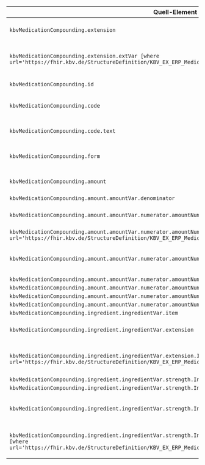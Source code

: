 | Quell-Element (Source) | Ziel-Element (Target) | Beschreibung |
|------------------------|-----------------------|--------------|
| `kbvMedicationCompounding.extension` | `bfarmMedication.extension` | Copies the Medication Extensions |
| `kbvMedicationCompounding.extension.extVar [where url='https://fhir.kbv.de/StructureDefinition/KBV_EX_ERP_Medication_Packaging'].extMatchVar.value` | `bfarmMedication.extension.url.value` | Copies the the value for each Extension |
| `kbvMedicationCompounding.id` | `bfarmMedication.id` | Copies the Medication Id |
| `kbvMedicationCompounding.code` | `bfarmMedication.code` | Copies the Medication Code |
| `kbvMedicationCompounding.code.text` | `bfarmMedication.code.text` | Copies the Medication Code Text |
| `kbvMedicationCompounding.form` | `bfarmMedication.form` | Copies the Medication Form |
| `kbvMedicationCompounding.amount` | `bfarmMedication.amount` | Copies the Medication Amount |
| `kbvMedicationCompounding.amount.amountVar.denominator` | `bfarmMedication.amount.denominator` |  |
| `kbvMedicationCompounding.amount.amountVar.numerator.amountNumeratorVar.extension` | `bfarmMedication.amount.numerator.extension` | Copies the Medication Extensions |
| `kbvMedicationCompounding.amount.amountVar.numerator.amountNumeratorVar.extension.amountNumExtVar [where url='https://fhir.kbv.de/StructureDefinition/KBV_EX_ERP_Medication_PackagingSize']` | `bfarmMedication.amount.numerator.extension.url` |  |
| `kbvMedicationCompounding.amount.amountVar.numerator.amountNumeratorVar.extension.amountNumExtVar.value` | `bfarmMedication.amount.numerator.extension.value` | Copies the the value for each Extension |
| `kbvMedicationCompounding.amount.amountVar.numerator.amountNumeratorVar.value` | `bfarmMedication.amount.numerator.value` |  |
| `kbvMedicationCompounding.amount.amountVar.numerator.amountNumeratorVar.unit` | `bfarmMedication.amount.numerator.unit` |  |
| `kbvMedicationCompounding.amount.amountVar.numerator.amountNumeratorVar.system` | `bfarmMedication.amount.numerator.system` |  |
| `kbvMedicationCompounding.amount.amountVar.numerator.amountNumeratorVar.code` | `bfarmMedication.amount.numerator.code` |  |
| `kbvMedicationCompounding.ingredient.ingredientVar.item` | `bfarmMedication.ingredient.item` |  |
| `kbvMedicationCompounding.ingredient.ingredientVar.extension` | `bfarmMedication.ingredient.extension` | Copies the Medication Extensions |
| `kbvMedicationCompounding.ingredient.ingredientVar.extension.IngredientExtVar [where url='https://fhir.kbv.de/StructureDefinition/KBV_EX_ERP_Medication_Ingredient_Form'].IngredientExtVar.value` | `bfarmMedication.ingredient.extension.url.value` | Copies the the value for each Extension |
| `kbvMedicationCompounding.ingredient.ingredientVar.strength.IngredientStrengthValueVar.denominator` | `bfarmMedication.ingredient.strength.IngredientStrengthValueVar.denominator` |  |
| `kbvMedicationCompounding.ingredient.ingredientVar.strength.IngredientStrengthValueVar.numerator` | `bfarmMedication.ingredient.strength.IngredientStrengthValueVar.numerator` |  |
| `kbvMedicationCompounding.ingredient.ingredientVar.strength.IngredientStrengthValueVar.extension` | `bfarmMedication.ingredient.strength.IngredientStrengthValueVar.extension` | Copies the Ingredient Strength Extensions |
| `kbvMedicationCompounding.ingredient.ingredientVar.strength.IngredientStrengthValueVar.extension.IngredientStrExtVar [where url='https://fhir.kbv.de/StructureDefinition/KBV_EX_ERP_Medication_Ingredient_Amount'].IngredientStrExtVar.value` | `bfarmMedication.ingredient.strength.IngredientStrengthValueVar.extension.url.value` | Copies the the value for each Extension |
